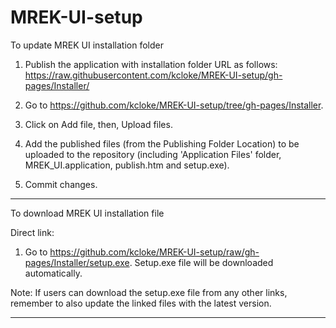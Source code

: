# MREK-UI-setup

To update MREK UI installation folder

1. Publish the application with installation folder URL as follows:  
https://raw.githubusercontent.com/kcloke/MREK-UI-setup/gh-pages/Installer/

2. Go to https://github.com/kcloke/MREK-UI-setup/tree/gh-pages/Installer.

3. Click on Add file, then, Upload files.

4. Add the published files (from the Publishing Folder Location) to be uploaded to the repository (including 'Application Files' folder, MREK_UI.application, publish.htm and setup.exe).
	
5. Commit changes.

----------------------------------------------------------------------------------------------------

To download MREK UI installation file

Direct link:
1. Go to https://github.com/kcloke/MREK-UI-setup/raw/gh-pages/Installer/setup.exe. Setup.exe file will be downloaded automatically.
	
Note: If users can download the setup.exe file from any other links, remember to also update the linked files with the latest version.
	
----------------------------------------------------------------------------------------------------
